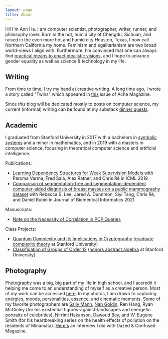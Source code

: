```yaml
---
layout: page
title: About
---
```



Hi! I'm Ann He. I am computer scientist, photographer, writer, runner, and philosophy lover. Born in the hot, humid city of Chengdu, Sichuan, and raised in the even more hot and humid city Houston, Texas, I now call Northern California my home. Feminism and egalitarianism are two broad world-views I align with. Furthermore, I'm convinced that one can always find [practical means to enact idealistic visions](https://annhe.substack.com/p/practical-idealism), and I hope to advance gender equality as well as science & technology in my life.

## Writing 

From time to time, I try my hand at creative writing. A long time ago, I wrote a story called "Twins" which appeared in [this](https://issuu.com/achemagazine/docs/january2011) issue of Ache Magazine.

Since *this* blog will be dedicated mostly to posts on computer science, my current (informal) writing can be found at my substack [dinner guests](https://annhe.substack.com/).

## Academic

I graduated from Stanford University in 2017 with a bachelors in [symbolic systems](https://symsys.stanford.edu/about/span-dig-deep-solve-complex-problems) and a minor in mathematics, and in 2019 with a masters in computer science, focusing in theoretical computer science and artificial intelligence.

Publications:
* [Learning Dependency Structures for Weak Supervision Models](https://arxiv.org/abs/1903.05844) with Paroma Varma, Fred Sala, Alex Ratner, and Chris Ré in ICML 2019
* [Comparison of segmentation-free and segmentation-dependent computer-aided diagnosis of breast masses on a public mammography dataset](https://pubmed.ncbi.nlm.nih.gov/33309994/) with Rebecca S. Lee, Jared A. Dunnmon, Siyi Tang, Chris Ré, and Daniel Rubin in Journal of Biomedical Informatics 2021

Manuscripts:
* [Note on the Necessity of Correlation in PCP Queries](https://annhe.xyz/files/pcp_query_structure.pdf)

Class Projects:
* [Quantum Complexity and Its Implications in Cryptography](https://annhe.xyz/files/CS_254_Prog_Rep.pdf) ([graduate complexity theory](http://theory.stanford.edu/~liyang/teaching/complexity21.html) at Stanford University)
* [Classification of Groups of Order 12](https://annhe.xyz/files/Math_120_WIM.pdf) ([honors abstract algebra](http://math.stanford.edu/~vakil/10-120/) at Stanford University)

## Photography

Photography was a big, big part of my life in high school, and I accredit it helping me come to an understanding of myself as a creative person. Most of my work can be accessed [here](http://www.annhephoto.com). In my photos, I am drawn to capturing energies, moods, personalities, essence, and cinematic moments. Some of my favorite photographers are [Sally Mann](https://www.newyorker.com/culture/photo-booth/the-color-of-humanity-in-sally-manns-south), [Nan Goldin](https://www.dazeddigital.com/tag/nan-goldin), Ren Hang, Ryan McGinley (for his existential figures-against-landscapes and energetic portraits of celebrities), Nirrimi Hakanson, Dawoud Bey, and W. Eugene Smith (for his heartbreaking series on the health effects of pollution on the residents of Minamata). [Here's](https://www.dazeddigital.com/photography/article/13201/1/ann-he) an interview I did with Dazed & Confused Magazine.
